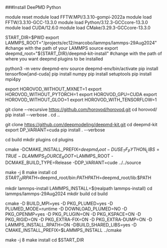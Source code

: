 ###Install DeePMD Python

module reset
module load FFTW.MPI/3.3.10-gompi-2022a
module load FFTW/3.3.10-GCC-13.3.0 
module load Python/3.12.3-GCCcore-13.3.0
module load CUDA/12.6.0
module load CMake/3.29.3-GCCcore-13.3.0



START_DIR=$PWD
export LAMMPS_ROOT="/projects/ec12/marcobo/lammps/lammps-29Aug2024" #change with the path of your LAMMPS source
export deepmd_root="${START_DIR}/deepmd-kit-install" #change with the path of  where you want deepmd plugins to be installed

python3 -m venv deepmd-env
source deepmd-env/bin/activate
pip install tensorflow[and-cuda]
pip install numpy
pip install setuptools
pip install mpi4py


export HOROVOD_WITHOUT_MXNET=1
export HOROVOD_WITHOUT_PYTORCH=1
export HOROVOD_GPU=CUDA
export HOROVOD_WITHOUT_GLOO=1
export HOROVOD_WITH_TENSORFLOW=1

git clone --recursive https://github.com/horovod/horovod.git
cd horovod/
pip install --verbose .
cd ..


git clone https://github.com/deepmodeling/deepmd-kit.git 
cd deepmd-kit
export DP_VARIANT=cuda
pip install . --verbose

cd build
mkdir plugins
cd plugins

cmake -DCMAKE_INSTALL_PREFIX=$deepmd_root -DUSE_TF_PYTHON_LIBS=TRUE -DLAMMPS_SOURCE_ROOT=$LAMMPS_ROOT  -DCMAKE_BUILD_TYPE=Release -DDP_VARIANT=cude ../../source

make -j 8 
make install
cd $START_DIR
PATH=$deepmd_root/bin:$PATH
PATH=$deepmd_root/lib:$PATH

mkdir lammps-install
LAMMPS_INSTALL=$(realpath  lammps-install)
cd  lammps/lammps-29Aug2024
mkdir build
cd build

cmake  -D BUILD_MPI=yes -D PKG_PLUMED=yes -D PLUMED_MODE=runtime -D DOWNLOAD_PLUMED=NO  -D PKG_OPENMP=yes   -D PKG_PLUGIN=ON -D PKG_KSPACE=ON -D PKG_RIGID=ON -D PKG_EXTRA-FIX=ON -D PKG_EXTRA-DUMP=ON -D LAMMPS_INSTALL_RPATH=ON -DBUILD_SHARED_LIBS=yes -D CMAKE_INSTALL_PREFIX=$LAMMPS_INSTALL ../cmake

make -j 8
make install
cd $START_DIR
